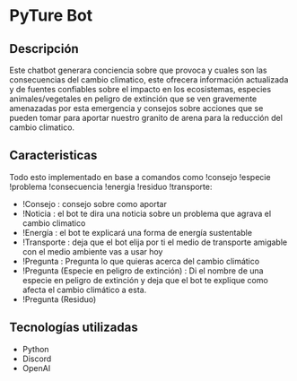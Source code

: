 # PyTure Bot

## Descripción
Este chatbot generara conciencia sobre que provoca y cuales son las consecuencias del cambio climatico, este ofrecera información actualizada y de fuentes confiables sobre el impacto en los ecosistemas, especies animales/vegetales en peligro de extinción que se ven gravemente amenazadas por esta emergencia y consejos sobre acciones que se pueden tomar para aportar nuestro granito de arena para la reducción del cambio climatico.

## Caracteristicas
Todo esto implementado en base a comandos como !consejo !especie !problema !consecuencia !energia !residuo !transporte:

- !Consejo : consejo sobre como aportar
- !Noticia : el bot te dira una noticia sobre un problema que agrava el cambio climatico
- !Energía : el bot te explicará una forma de energía sustentable
- !Transporte : deja que el bot elija por ti el medio de transporte amigable con el medio ambiente vas a usar hoy
- !Pregunta : Pregunta lo que quieras acerca del cambio climático
- !Pregunta (Especie en peligro de extinción) : Di el nombre de una especie en peligro de extinción y deja que el bot te explique como afecta el cambio climático a esta.
- !Pregunta (Residuo) 

## Tecnologías utilizadas
- Python
- Discord
- OpenAI
